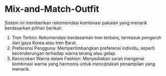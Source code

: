 # Mix-and-Match-Outfit
Sistem ini memberikan rekomendasi kombinasi pakaian yang menarik berdasarkan pilihan berikut:
1.	Tren Terkini: Rekomendasi berdasarkan tren terbaru, termasuk pengaruh dari gaya Korea atau tren Barat.
2.	Preferensi Pengguna: Mempertimbangkan preferensi individu, seperti kecenderungan terhadap warna terang atau gelap.
3.	Kecocokan Warna dalam Fashion: Menyediakan saran mengenai kombinasi warna yang harmonis untuk menciptakan penampilan yang menarik.

